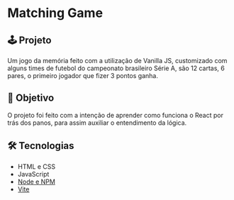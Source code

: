 # Matching Game

## 🕹️ Projeto

Um jogo da memória feito com a utilização de Vanilla JS, customizado com alguns times de futebol do campeonato brasileiro Série A, são 12 cartas, 6 pares, o primeiro jogador que fizer 3 pontos ganha.

## 🎯 Objetivo

O projeto foi feito com a intenção de aprender como funciona o React por trás dos panos, para assim auxiliar o entendimento da lógica.

## 🛠️ Tecnologias

- HTML e CSS
- JavaScript
- [Node e NPM](https://nodejs.org/)
- [Vite](https://vitejs.dev/)

